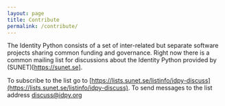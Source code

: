 ```yaml
---
layout: page
title: Contribute
permalink: /contribute/
---
```


The Identity Python consists of a set of inter-related but separate software
projects sharing common funding and governance. Right now there is a common
mailing list for discussions about the Identity Python provided by (SUNET)[https://sunet.se].

To subscribe to the list go to [https://lists.sunet.se/listinfo/idpy-discuss](https://lists.sunet.se/listinfo/idpy-discuss). To send messages to the list address [discuss@idpy.org](mailto:discuss@idpy.org)
